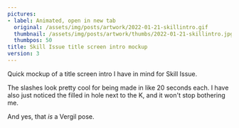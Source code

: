 ```yaml
---
pictures:
- label: Animated, open in new tab
  original: /assets/img/posts/artwork/2022-01-21-skillintro.gif
  thumbnail: /assets/img/posts/artwork/thumbs/2022-01-21-skillintro.jpg
  thumbpos: 50
title: Skill Issue title screen intro mockup
version: 3
---
```

Quick mockup of a title screen intro I have in mind for Skill Issue.

The slashes look pretty cool for being made in like 20 seconds each. I have also just noticed the filled in hole next to the K, and it won't stop bothering me.

And yes, that *is* a Vergil pose.
